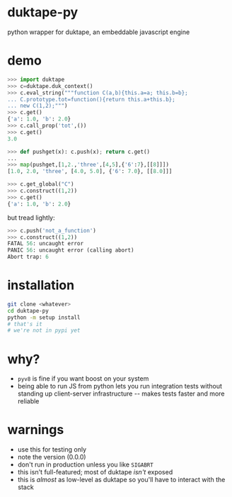 duktape-py
==========
python wrapper for duktape, an embeddable javascript engine

# demo
```python
>>> import duktape
>>> c=duktape.duk_context()
>>> c.eval_string("""function C(a,b){this.a=a; this.b=b};
... C.prototype.tot=function(){return this.a+this.b};
... new C(1,2);""")
>>> c.get()
{'a': 1.0, 'b': 2.0}
>>> c.call_prop('tot',())
>>> c.get()
3.0
```

```python
>>> def pushget(x): c.push(x); return c.get()
... 
>>> map(pushget,[1,2.,'three',[4,5],{'6':7},[[8]]])
[1.0, 2.0, 'three', [4.0, 5.0], {'6': 7.0}, [[8.0]]]
```

```python
>>> c.get_global("C")
>>> c.construct((1,2))
>>> c.get()
{'a': 1.0, 'b': 2.0}
```

but tread lightly:

```python
>>> c.push('not_a_function')
>>> c.construct((1,2))
FATAL 56: uncaught error
PANIC 56: uncaught error (calling abort)
Abort trap: 6
```

# installation
```bash
git clone <whatever>
cd duktape-py
python -m setup install
# that's it
# we're not in pypi yet
```

# why?
* `pyv8` is fine if you want boost on your system
* being able to run JS from python lets you run integration tests without standing up client-server infrastructure -- makes tests faster and more reliable

# warnings
* use this for testing only
* note the version (0.0.0)
* don't run in production unless you like `SIGABRT` 
* this isn't full-featured; most of duktape *isn't* exposed 
* this is *almost* as low-level as duktape so you'll have to interact with the stack
